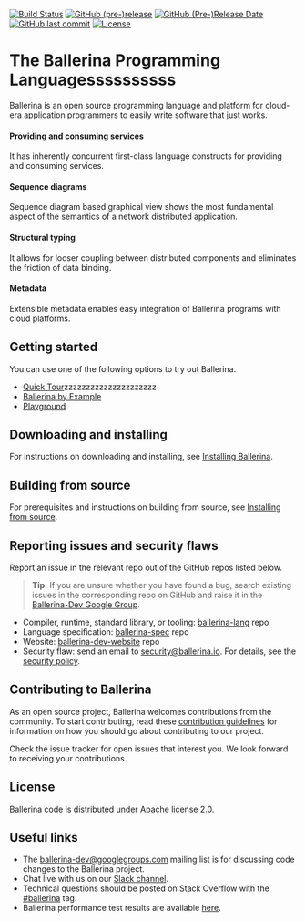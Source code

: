   [![Build Status](https://travis-ci.com/ballerina-platform/ballerina-lang.svg?branch=master)](https://travis-ci.com/ballerina-platform/ballerina-lang)
  [![GitHub (pre-)release](https://img.shields.io/github/release/ballerina-platform/ballerina-lang/all.svg)](https://github.com/ballerina-platform/ballerina-lang/releases)
  [![GitHub (Pre-)Release Date](https://img.shields.io/github/release-date-pre/ballerina-platform/ballerina-lang.svg)](https://github.com/ballerina-platform/ballerina-lang/releases)
  [![GitHub last commit](https://img.shields.io/github/last-commit/ballerina-platform/ballerina-lang.svg)](https://github.com/ballerina-platform/ballerina-lang/commits/master)
  [![License](https://img.shields.io/badge/License-Apache%202.0-blue.svg)](https://opensource.org/licenses/Apache-2.0)

# The Ballerina Programming Languagessssssssss

Ballerina is an open source programming language and platform for cloud-era application programmers to easily write software that just works.

#### Providing and consuming services
It has inherently concurrent first-class language constructs for providing and consuming services.

#### Sequence diagrams
Sequence diagram based graphical view shows the most fundamental aspect of the semantics of a network distributed application.

#### Structural typing
It allows for looser coupling between distributed components and eliminates the friction of data binding.

#### Metadata
Extensible metadata enables easy integration of Ballerina programs with cloud platforms. 

## Getting started

You can use one of the following options to try out Ballerina.

* [Quick Tour](https://ballerina.io//v1-1/learn/quick-tour/)zzzzzzzzzzzzzzzzzzzzz
* [Ballerina by Example](https://ballerina.io//v1-1/learn/by-example/) 
* [Playground](https://play.ballerina.io/)

## Downloading and installing

For instructions on downloading and installing, see [Installing Ballerina](https://ballerina.io/v1-1/learn/installing-ballerina/).

## Building from source

For prerequisites and instructions on building from source, see [Installing from source](https://ballerina.io/v1-1/learn/installing-ballerina/#installing-from-source).

## Reporting issues and security flaws

Report an issue in the relevant repo out of the GitHub repos listed below. 

>**Tip:** If you are unsure whether you have found a bug, search existing issues in the corresponding repo on GitHub and raise it in the [Ballerina-Dev Google Group](#https://groups.google.com/forum/#!forum/ballerina-dev).
  - Compiler, runtime, standard library, or tooling: <a href="https://github.com/ballerina-platform/ballerina-lang/issues">ballerina-lang</a> repo
  - Language specification: <a href="https://github.com/ballerina-platform/ballerina-spec/issues">ballerina-spec</a> repo
  - Website: <a href="https://github.com/ballerina-platform/ballerina-dev-website/issues">ballerina-dev-website</a> repo
  - Security flaw: send an email to security@ballerina.io. For details, see the <a href="https://ballerina.io/security/">security policy</a>.


## Contributing to Ballerina

As an open source project, Ballerina welcomes contributions from the community. To start contributing, read these [contribution guidelines](https://github.com/ballerina-platform/ballerina-lang/blob/master/CONTRIBUTING.md) for information on how you should go about contributing to our project.

Check the issue tracker for open issues that interest you. We look forward to receiving your contributions.

## License

Ballerina code is distributed under [Apache license 2.0](https://github.com/ballerina-platform/ballerina-lang/blob/master/LICENSE).

## Useful links

* The ballerina-dev@googlegroups.com mailing list is for discussing code changes to the Ballerina project.
* Chat live with us on our [Slack channel](https://ballerina.io/community/slack/).
* Technical questions should be posted on Stack Overflow with the [#ballerina](https://stackoverflow.com/questions/tagged/ballerina) tag.
* Ballerina performance test results are available [here](performance/benchmarks/summary.md).
